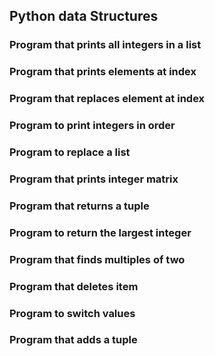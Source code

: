 ## Python data Structures
### Program that prints all integers in a list
### Program that prints elements at index
### Program that replaces element at index
### Program to print integers in order
### Program to replace a list
### Program that prints integer matrix
### Program that returns a tuple 
### Program to return the largest integer
### Program that finds multiples of two
### Program that deletes item
### Program to switch values
### Program that adds a tuple

